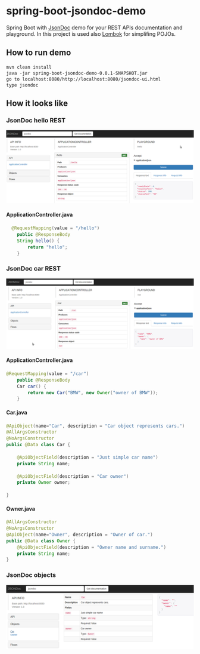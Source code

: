 # spring-boot-jsondoc-demo
Spring Boot with [JsonDoc](http://jsondoc.org/) demo for your REST APIs documentation and playground. In this project is used also [Lombok](https://projectlombok.org/) for simplifing POJOs.

## How to run demo

```shell
mvn clean install
java -jar spring-boot-jsondoc-demo-0.0.1-SNAPSHOT.jar
go to localhost:8080/http://localhost:8080/jsondoc-ui.html
type jsondoc
```

## How it looks like

### JsonDoc hello REST

![1](https://github.com/peterszatmary/just-like-that/blob/master/imgs/spring-boot-jsondoc-demo/hello.png)

#### ApplicationController.java

```java
  @RequestMapping(value = "/hello")
    public @ResponseBody
    String hello() {
        return "hello";
    }
```

### JsonDoc car REST

![2](https://github.com/peterszatmary/just-like-that/blob/master/imgs/spring-boot-jsondoc-demo/jsondoc-car.png)

#### ApplicationController.java

```java
@RequestMapping(value = "/car")
    public @ResponseBody
    Car car() {
        return new Car("BMW", new Owner("owner of BMW"));
    }
```

#### Car.java

```java
@ApiObject(name="Car", description = "Car object represents cars.")
@AllArgsConstructor
@NoArgsConstructor
public @Data class Car {

    @ApiObjectField(description = "Just simple car name")
    private String name;

    @ApiObjectField(description = "Car owner")
    private Owner owner;

}
```

#### Owner.java

```java
@AllArgsConstructor
@NoArgsConstructor
@ApiObject(name="Owner", description = "Owner of car.")
public @Data class Owner {
    @ApiObjectField(description = "Owner name and surname.")
    private String name;
}
```

### JsonDoc objects

![3](https://github.com/peterszatmary/just-like-that/blob/master/imgs/spring-boot-jsondoc-demo/jsondocOwner.png)

